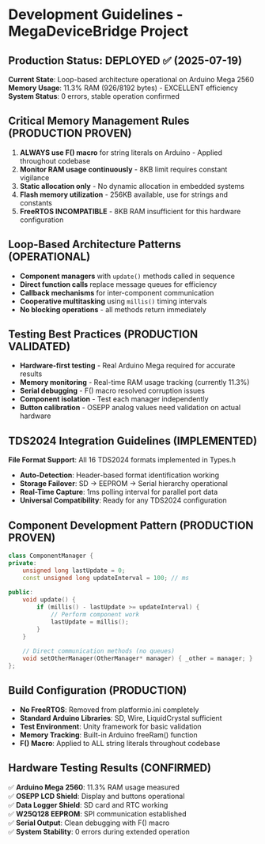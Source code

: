 # Development Guidelines - MegaDeviceBridge Project

## Production Status: DEPLOYED ✅ (2025-07-19)
**Current State**: Loop-based architecture operational on Arduino Mega 2560
**Memory Usage**: 11.3% RAM (926/8192 bytes) - EXCELLENT efficiency
**System Status**: 0 errors, stable operation confirmed

## Critical Memory Management Rules (PRODUCTION PROVEN)
1. **ALWAYS use F() macro** for string literals on Arduino - Applied throughout codebase
2. **Monitor RAM usage continuously** - 8KB limit requires constant vigilance
3. **Static allocation only** - No dynamic allocation in embedded systems
4. **Flash memory utilization** - 256KB available, use for strings and constants
5. **FreeRTOS INCOMPATIBLE** - 8KB RAM insufficient for this hardware configuration

## Loop-Based Architecture Patterns (OPERATIONAL)
- **Component managers** with `update()` methods called in sequence
- **Direct function calls** replace message queues for efficiency  
- **Callback mechanisms** for inter-component communication
- **Cooperative multitasking** using `millis()` timing intervals
- **No blocking operations** - all methods return immediately

## Testing Best Practices (PRODUCTION VALIDATED)
- **Hardware-first testing** - Real Arduino Mega required for accurate results
- **Memory monitoring** - Real-time RAM usage tracking (currently 11.3%)
- **Serial debugging** - F() macro resolved corruption issues
- **Component isolation** - Test each manager independently
- **Button calibration** - OSEPP analog values need validation on actual hardware

## TDS2024 Integration Guidelines (IMPLEMENTED)
**File Format Support**: All 16 TDS2024 formats implemented in Types.h
- **Auto-Detection**: Header-based format identification working
- **Storage Failover**: SD → EEPROM → Serial hierarchy operational
- **Real-Time Capture**: 1ms polling interval for parallel port data
- **Universal Compatibility**: Ready for any TDS2024 configuration

## Component Development Pattern (PRODUCTION PROVEN)
```cpp
class ComponentManager {
private:
    unsigned long lastUpdate = 0;
    const unsigned long updateInterval = 100; // ms
    
public:
    void update() {
        if (millis() - lastUpdate >= updateInterval) {
            // Perform component work
            lastUpdate = millis();
        }
    }
    
    // Direct communication methods (no queues)
    void setOtherManager(OtherManager* manager) { _other = manager; }
};
```

## Build Configuration (PRODUCTION)
- **No FreeRTOS**: Removed from platformio.ini completely
- **Standard Arduino Libraries**: SD, Wire, LiquidCrystal sufficient
- **Test Environment**: Unity framework for basic validation
- **Memory Tracking**: Built-in Arduino freeRam() function
- **F() Macro**: Applied to ALL string literals throughout codebase

## Hardware Testing Results (CONFIRMED)
✅ **Arduino Mega 2560**: 11.3% RAM usage measured  
✅ **OSEPP LCD Shield**: Display and buttons operational  
✅ **Data Logger Shield**: SD card and RTC working  
✅ **W25Q128 EEPROM**: SPI communication established  
✅ **Serial Output**: Clean debugging with F() macro  
✅ **System Stability**: 0 errors during extended operation